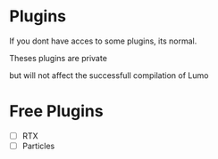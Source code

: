 # Plugins

If you dont have acces to some plugins, its normal.

Theses plugins are private

but will not affect the successfull compilation of Lumo

# Free Plugins 

- [ ] RTX
- [ ] Particles
